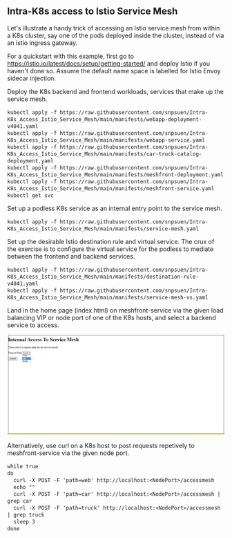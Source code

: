 ## Intra-K8s access to Istio Service Mesh
Let's illustrate a handy trick of accessing an Istio service mesh from within a K8s cluster, say one of the pods deployed inside the cluster, instead of via an istio ingress gateway.

For a quickstart with this example, first go to https://istio.io/latest/docs/setup/getting-started/ and deploy Istio if you haven't done so. Assume the default name space is labelled for Istio Envoy sidecar injection.

Deploy the K8s backend and frontend workloads, services that make up the service mesh.
```
kubectl apply -f https://raw.githubusercontent.com/snpsuen/Intra-K8s_Access_Istio_Service_Mesh/main/manifests/webapp-deployment-v4041.yaml
kubectl apply -f https://raw.githubusercontent.com/snpsuen/Intra-K8s_Access_Istio_Service_Mesh/main/manifests/webapp-service.yaml
kubectl apply -f https://raw.githubusercontent.com/snpsuen/Intra-K8s_Access_Istio_Service_Mesh/main/manifests/car-truck-catalog-deployment.yaml
kubectl apply -f https://raw.githubusercontent.com/snpsuen/Intra-K8s_Access_Istio_Service_Mesh/main/manifests/meshfront-deployment.yaml
kubectl apply -f https://raw.githubusercontent.com/snpsuen/Intra-K8s_Access_Istio_Service_Mesh/main/manifests/meshfront-service.yaml
kubectl get svc
```
Set up a podless K8s service as an internal entry point to the service mesh.
~~~
kubectl apply -f https://raw.githubusercontent.com/snpsuen/Intra-K8s_Access_Istio_Service_Mesh/main/manifests/service-mesh.yaml
~~~

Set up the desirable Istio destination rule and virtual service. The crux of the exercise is to configure the virtual service for the podless to mediate between the frontend and backend services.
~~~
kubectl apply -f https://raw.githubusercontent.com/snpsuen/Intra-K8s_Access_Istio_Service_Mesh/main/manifests/destination-rule-v4041.yaml
kubectl apply -f https://raw.githubusercontent.com/snpsuen/Intra-K8s_Access_Istio_Service_Mesh/main/manifests/service-mesh-vs.yaml
~~~

Land in the home page (index.html) on meshfront-service via the given load balancing VIP or node port of one of the K8s hosts, and select a backend service to access.

![Meshfront landing page](Interneal_service_mesh_portal_cut.jpg)

Alternatively, use curl on a K8s host to post requests repetively to meshfront-service via the given node port.
~~~
while true
do
  curl -X POST -F 'path=web' http://localhost:<NodePort>/accessmesh
  echo ""
  curl -X POST -F 'path=car' http://localhost:<NodePort>/accessmesh | grep car
  curl -X POST -F 'path=truck' http://localhost:<NodePort>/accessmesh | grep truck
  sleep 3
done
~~~




